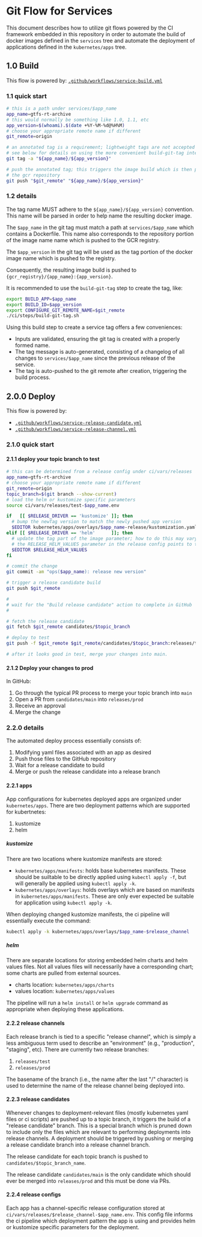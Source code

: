 # Git Flow for Services

This document describes how to utilize git flows powered by the CI framework
embedded in this repository in order to automate the build of docker images
defined in the `services` tree and automate the deployment of applications
defined in the `kubernetes/apps` tree.

## 1.0 Build

This flow is powered by:
[`.github/workflows/service-build.yml`](https://github.com/cal-itp/data-infra/blob/main/.github/workflows/service-build.yml)

### 1.1 quick start

```bash
# this is a path under services/$app_name
app_name=gtfs-rt-archive
# this would normally be something like 1.0, 1.1, etc
app_version=$(whoami).$(date +%Y-%M-%d@%H%M)
# choose your appropriate remote name if different
git_remote=origin

# an annotated tag is a requirement; lightweight tags are not accepted
# see below for details on using the more convenient build-git-tag interface
git tag -a "${app_name}/${app_version}"

# push the annotated tag; this triggers the image build which is then pushed to
# the gcr repository
git push "$git_remote" "${app_name}/${app_version}"
```

### 1.2 details

The tag name MUST adhere to the `${app_name}/${app_version}` convention. This
name will be parsed in order to help name the resulting docker image.

The `$app_name` in the git tag must match a path at `services/$app_name` which
contains a Dockerfile. This name also corresponds to the repository portion of
the image name name which is pushed to the GCR registry.

The `$app_version` in the git tag will be used as the tag portion of the docker
image name which is pushed to the registry.

Consequently, the resulting image build is pushed to
`{gcr_registry}/{app_name}:{app_version}`.

It is recommended to use the `build-git-tag` step to create the tag, like:

```bash
export BUILD_APP=$app_name
export BUILD_ID=$app_version
export CONFIGURE_GIT_REMOTE_NAME=$git_remote
./ci/steps/build-git-tag.sh
```

Using this build step to create a service tag offers a few conveniences:

- Inputs are validated, ensuring the git tag is created with a properly formed
 name.
- The tag message is auto-generated, consisting of a changelog of all changes to
 `services/$app_name` since the previous release of the service.
- The tag is auto-pushed to the git remote after creation, triggering the build
 process.

## 2.0.0 Deploy

This flow is powered by:

- [`.github/workflows/service-release-candidate.yml`](https://github.com/cal-itp/data-infra/blob/main/.github/workflows/service-release-candidate.yml)
- [`.github/workflows/service-release-channel.yml`](https://github.com/cal-itp/data-infra/blob/main/.github/workflows/service-release-channel.yml)

### 2.1.0 quick start

#### 2.1.1 deploy your topic branch to test

```bash
# this can be determined from a release config under ci/vars/releases
app_name=gtfs-rt-archive
# choose your appropriate remote name if different
git_remote=origin
topic_branch=$(git branch --show-current)
# load the helm or kustomize specific parameters
source ci/vars/releases/test-$app_name.env

if   [[ $RELEASE_DRIVER == 'kustomize' ]]; then
  # bump the newTag version to match the newly pushed app version
  $EDITOR kubernetes/apps/overlays/$app_name-release/kustomization.yaml
elif [[ $RELEASE_DRIVER == 'helm'      ]]; then
  # update the tag part of the image parameter; how to do this may vary from app to app
  # the RELEASE_HELM_VALUES parameter in the release config points to the values file which should be changed
  $EDITOR $RELEASE_HELM_VALUES
fi

# commit the change
git commit -am "ops($app_name): release new version"

# trigger a release candidate build
git push $git_remote

#
# wait for the "Build release candidate" action to complete in GitHub
#

# fetch the release candidate
git fetch $git_remote candidates/$topic_branch

# deploy to test
git push -f $git_remote $git_remote/candidates/$topic_branch:releases/test

# after it looks good in test, merge your changes into main.
```

#### 2.1.2 Deploy your changes to prod

In GitHub:

1. Go through the typical PR process to merge your topic branch into `main`
2. Open a PR from `candidates/main` into `releases/prod`
3. Receive an approval
4. Merge the change

### 2.2.0 details

The automated deploy process essentially consists of:

1. Modifying yaml files associated with an app as desired
2. Push those files to the GitHub repository
3. Wait for a release candidate to build
4. Merge or push the release candidate into a release branch

#### 2.2.1 apps

App configurations for kubernetes deployed apps are organized under
`kubernetes/apps`. There are two deployment patterns which are supported for
kubertnetes:

1. kustomize
2. helm


##### kustomize

There are two locations where kustomize manifests are stored:

- `kubernetes/apps/manifests`: holds base kubernetes manifests. These should be
 suiltable to be directly applied using `kubectl apply -f`, but will generally
 be applied using `kubectl apply -k`.
- `kubernetes/apps/overlays`: holds overlays which are based on manifests in
 `kubernetes/apps/manifests`. These are only ever expected be suitable for
 application using `kubectl apply -k`.

When deploying changed kustomize manifests, the ci pipeline will essentially
execute the command:

```bash
kubectl apply -k kubernetes/apps/overlays/$app_name-$release_channel
```

##### helm

There are separate locations for storing embedded helm charts and helm values
files. Not all values files will necessarily have a corresponding chart; some
charts are pulled from external sources.

- charts location: `kubernetes/apps/charts`
- values location: `kubernetes/apps/values`

The pipeline will run a `helm install` or `helm upgrade` command as appropriate
when deploying these applications.

#### 2.2.2 release channels

Each release branch is tied to a specific "release channel", which is simply a
less ambiguous term used to describe an "environment" (e.g., "production", "staging", etc).
There are currently two release branches:

1. `releases/test`
2. `releases/prod`

The basename of the branch (i.e., the name after the last "/" character) is used
to determine the name of the release channel being deployed into.

#### 2.2.3 release candidates

Whenever changes to deployment-relevant files (mostly kubernetes yaml files or
ci scripts) are pushed up to a topic branch, it triggers the build of a "release
candidate" branch. This is a special branch which is pruned down to include only
the files which are relevant to performing deployments into release channels. A
deployment should be triggered by pushing or merging a release candidate branch
into a release channel branch.

The release candidate for each topic branch is pushed to
`candidates/$topic_branch_name`.

The release candidate `candidates/main` is the only candidate which should ever
be merged into `releases/prod` and this must be done via PRs.

#### 2.2.4 release configs

Each app has a channel-specific release configuration stored at
`ci/vars/releases/$release_channel-$app_name.env`. This config file informs the
ci pipeline which deployment pattern the app is using and provides helm or
kustomize specific parameters for the deployment.
